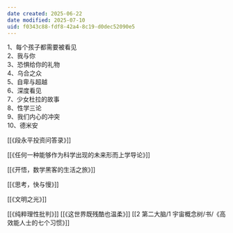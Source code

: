 ```yaml
---
date created: 2025-06-22
date modified: 2025-07-10
uid: f0343c88-fdf8-42a4-8c19-d0dec52090e5
---
```


1、每个孩子都需要被看见  
2、我与你  
3、恐惧给你的礼物  
4、乌合之众  
5、自卑与超越  
6、深度看见  
7、少女杜拉的故事  
8、性学三论  
9、我们内心的冲突  
10、德米安

[[《段永平投资问答录》]]

[[《任何一种能够作为科学出现的未来形而上学导论》]]

[[《开悟，数学黑客的生活之旅》]]

[[《思考，快与慢》]]

[[《文明之光》]]

[[《纯粹理性批判》]] [[《这世界既残酷也温柔》]] [[2 第二大脑/1 宇宙概念树/书/《高效能人士的七个习惯》]]

